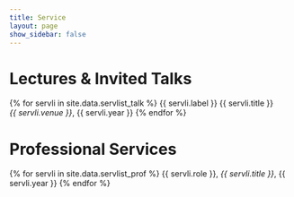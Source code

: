 ```yaml
---
title: Service
layout: page
show_sidebar: false
---
```


# Lectures & Invited Talks
{% for servli in site.data.servlist_talk %}
  {{ servli.label }} {{ servli.title }} <br />
  <em>{{ servli.venue }}</em>, {{ servli.year }}
{% endfor %}


# Professional Services
{% for servli in site.data.servlist_prof %}
  {{ servli.role }}, <em>{{ servli.title }}</em>, {{ servli.year }}
{% endfor %}
